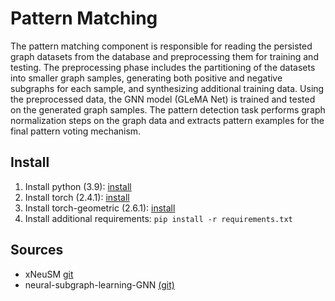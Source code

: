# Pattern Matching

The pattern matching component is responsible for reading the persisted graph datasets from the database and preprocessing them for training and testing. 
The preprocessing phase includes the partitioning of the datasets into smaller graph samples, 
generating both positive and negative subgraphs for each sample, and synthesizing additional training data. 
Using the preprocessed data, the GNN model (GLeMA Net) is trained and tested on the generated graph samples. 
The pattern detection task performs graph normalization steps on the graph data and extracts pattern examples for the final pattern voting mechanism.

## Install
1. Install python (3.9): [install](https://www.python.org/downloads/release/python-390/)
2. Install torch (2.4.1): [install](https://pytorch.org/get-started/locally/)
3. Install torch-geometric (2.6.1): [install](https://pytorch-geometric.readthedocs.io/en/latest/notes/installation.html)
4. Install additional requirements: ```pip install -r requirements.txt```

## Sources
- xNeuSM [git](https://github.com/martinakaduc/xNeuSM)
- neural-subgraph-learning-GNN [(git)](https://github.com/snap-stanford/neural-subgraph-learning-GNN)